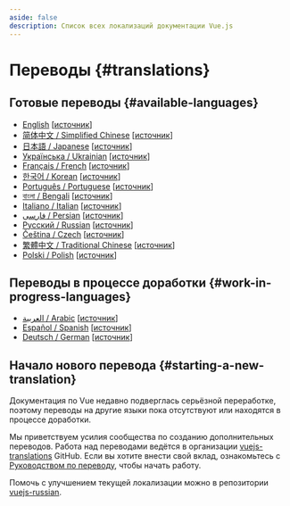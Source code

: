 ```yaml
---
aside: false
description: Список всех локализаций документации Vue.js
---
```


# Переводы {#translations}

## Готовые переводы {#available-languages}

- [English](https://vuejs.org/) [[источник](https://github.com/vuejs/docs)]
- [简体中文 / Simplified Chinese](https://cn.vuejs.org/) [[источник](https://github.com/vuejs-translations/docs-zh-cn)]
- [日本語 / Japanese](https://ja.vuejs.org/) [[источник](https://github.com/vuejs-translations/docs-ja)]
- [Українська / Ukrainian](https://ua.vuejs.org/) [[источник](https://github.com/vuejs-translations/docs-uk)]
- [Français / French](https://fr.vuejs.org) [[источник](https://github.com/vuejs-translations/docs-fr)]
- [한국어 / Korean](https://ko.vuejs.org) [[источник](https://github.com/vuejs-translations/docs-ko)]
- [Português / Portuguese](https://pt.vuejs.org) [[источник](https://github.com/vuejs-translations/docs-pt)]
- [বাংলা / Bengali](https://bn.vuejs.org) [[источник](https://github.com/vuejs-translations/docs-bn)]
- [Italiano / Italian](https://it.vuejs.org) [[источник](https://github.com/vuejs-translations/docs-it)]
- [فارسی / Persian](https://fa.vuejs.org/) [[источник](https://github.com/vuejs-translations/docs-fa)]
- [Русский / Russian](https://ru.vuejs.org/) [[источник](https://github.com/vuejs-translations/docs-ru)]
- [Čeština / Czech](https://cs.vuejs.org/) [[источник](https://github.com/vuejs-translations/docs-cs)]
- [繁體中文 / Traditional Chinese](https://zh-hk.vuejs.org/) [[источник](https://github.com/vuejs-translations/docs-zh-hk)]
- [Polski / Polish](https://pl.vuejs.org/) [[источник](https://github.com/vuejs-translations/docs-pl)]

## Переводы в процессе доработки {#work-in-progress-languages}

- [العربية / Arabic](https://ar.vuejs.org/) [[источник](https://github.com/vuejs-translations/docs-ar)]
- [Español / Spanish](https://vue3-spanish-docs.netlify.app/) [[источник](https://github.com/icarusgk/vuejs-spanish-docs)]
- [Deutsch / German](https://de.vuejs.org/) [[источник](https://github.com/vuejs-translations/docs-de)]

## Начало нового перевода {#starting-a-new-translation}

Документация по Vue недавно подверглась серьёзной переработке, поэтому переводы на другие языки пока отсутствуют или находятся в процессе доработки.

Мы приветствуем усилия сообщества по созданию дополнительных переводов. Работа над переводами ведётся в организации [vuejs-translations](https://github.com/vuejs-translations/) GitHub. Если вы хотите внести свой вклад, ознакомьтесь с [Руководством по переводу](https://github.com/vuejs-translations/guidelines/blob/main/README.md), чтобы начать работу.

Помочь с улучшением текущей локализации можно в репозитории [vuejs-russian](https://github.com/dragomano/vuejs-russian).
